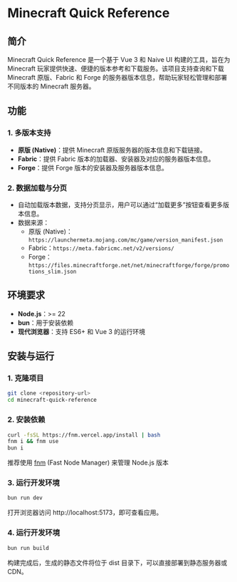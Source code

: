 # Minecraft Quick Reference

## 简介

Minecraft Quick Reference 是一个基于 Vue 3 和 Naive UI 构建的工具，旨在为 Minecraft 玩家提供快速、便捷的版本参考和下载服务。该项目支持查询和下载
Minecraft 原版、Fabric 和 Forge 的服务器版本信息，帮助玩家轻松管理和部署不同版本的 Minecraft 服务器。

## 功能

### 1. **多版本支持**

- **原版 (Native)**：提供 Minecraft 原版服务器的版本信息和下载链接。
- **Fabric**：提供 Fabric 版本的加载器、安装器及对应的服务器版本信息。
- **Forge**：提供 Forge 版本的安装器及服务器版本信息。

### 2. **数据加载与分页**

- 自动加载版本数据，支持分页显示，用户可以通过“加载更多”按钮查看更多版本信息。
- 数据来源：
    - 原版 (Native)：`https://launchermeta.mojang.com/mc/game/version_manifest.json`
    - Fabric：`https://meta.fabricmc.net/v2/versions/`
    - Forge：`https://files.minecraftforge.net/net/minecraftforge/forge/promotions_slim.json`

## 环境要求

- **Node.js**：>= 22
- **bun**：用于安装依赖
- **现代浏览器**：支持 ES6+ 和 Vue 3 的运行环境

## 安装与运行

### 1. **克隆项目**

   ```bash
   git clone <repository-url>
   cd minecraft-quick-reference
   ```

### 2. **安装依赖**

   ```bash
   curl -fsSL https://fnm.vercel.app/install | bash
   fnm i && fnm use
   bun i
   ```

推荐使用 [fnm](https://github.com/Schniz/fnm) (Fast Node Manager) 来管理 Node.js 版本

### 3. **运行开发环境**

   ```bash
   bun run dev
   ```

打开浏览器访问 http://localhost:5173，即可查看应用。

### 4. **运行开发环境**

   ```bash
   bun run build
   ```

构建完成后，生成的静态文件将位于 dist 目录下，可以直接部署到静态服务器或 CDN。